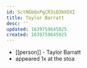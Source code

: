 ```yaml
---
id: SctNGbQxPgCR3iQ3bXOXI
title: Taylor Barratt
desc: ''
updated: 1639759645925
created: 1639759645925
---
```



- [[person]] - Taylor Barratt
- appeared 1x at the stoa
